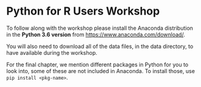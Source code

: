 # Python for R Users Workshop

To follow along with the workshop please install the Anaconda distribution in the **Python 3.6 version** from <https://www.anaconda.com/download/>.

You will also need to download all of the data files, in the data directory, to have available during the workshop.

For the final chapter, we mention different packages in Python for you to look into, some of these are not included in Anaconda. To install those, use `pip install <pkg-name>`.



